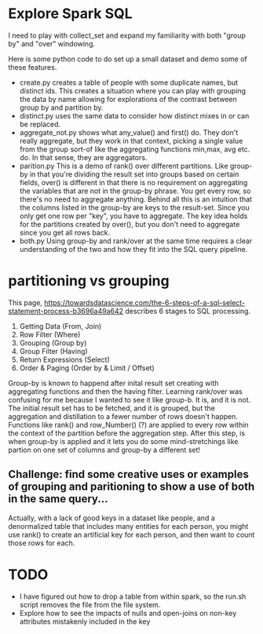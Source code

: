 # Explore Spark SQL
I need to play with collect_set and expand my familiarity with both "group by" and "over" windowing.

Here is some python code to do set up a small dataset and demo some of these features.

- create.py creates a table of people with some duplicate names, but distinct ids. This creates a situation where you can play with grouping the data by name allowing for explorations of the contrast between group by and partition by.
- distinct.py  uses the same data to consider how distinct mixes in or can be replaced.
- aggregate_not.py shows what any_value() and first() do. They don't really aggregate, but they work in that context, picking a single value from the group sort-of like the aggregating functions min,max, avg etc. do. In that sense, they are aggregators.
- parition.py This is a demo of rank() over different partitions. Like group-by in that you're dividing the result set into groups based on certain fields, over() is different in that there is no requirement on aggregating the variables that are not in the group-by phrase. You get every row, so there's no need to aggregate anything. Behind all this is an intuition that the columns listed in the group-by are keys to the result-set. Since you only get one row per "key", you have to aggregate. The key idea holds for the partitions created by over(), but you don't need to aggregate since  you get all rows back.
- both.py Using group-by and rank/over at the same time requires a clear understanding of the two and how they fit into the SQL query pipeline. 


# partitioning vs grouping
This page, 
https://towardsdatascience.com/the-6-steps-of-a-sql-select-statement-process-b3696a49a642
describes 6 stages to SQL processing. 


1. Getting Data (From, Join)
2. Row Filter (Where)
3. Grouping (Group by)
4. Group Filter (Having)
5. Return Expressions (Select)
6. Order & Paging (Order by & Limit / Offset)

Group-by is known to happend after inital result set creating with aggregating functions and then the having filter. Learning rank/over was confusing for me because I wanted to see it like group-b. It is, and it is not. The initial result set has to be fetched, and it is grouped, but the aggregation and distillation to a fewer number of rows doesn't happen. Functions like rank() and row_Number() (?) are applied to every row within the context of the partition before the aggregation step. After this step, is when group-by is applied and it lets you do some mind-stretchings like partion on one set of columns and group-by a different set!

## Challenge: find some creative uses or examples of grouping and paritioning to show a use of both in the same query...
Actually, with a lack of good keys in a dataset like people, and a denormalized table that includes many entities for each person, you might use rank() to create an artificial key for each person, and then want to count those rows for each.



# TODO
- I have figured out how to drop a table from within spark, so the run.sh script removes the file from the file system.
- Explore how to see the impacts of nulls and open-joins on non-key attributes mistakenly included in the key

